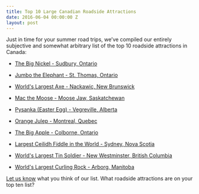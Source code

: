 ```yaml
---
title: Top 10 Large Canadian Roadside Attractions
date: 2016-06-04 00:00:00 Z
layout: post
---
```


Just in time for your summer road trips, we’ve compiled our entirely subjective and somewhat arbitrary list of the top 10 roadside attractions in Canada:

* [The Big Nickel - Sudbury, Ontario](http://roadsideattractions.ca/bignickel.html)

* [Jumbo the Elephant - St. Thomas, Ontario](http://roadsideattractions.ca/jumbo.html)

* [World's Largest Axe - Nackawic, New Brunswick](http://roadsideattractions.ca/axe.html)

* [Mac the Moose - Moose Jaw, Saskatchewan](http://roadsideattractions.ca/mjmoose.html)

* [Pysanka (Easter Egg) - Vegreville, Alberta](http://roadsideattractions.ca/egg.html)

* [Orange Julep - Montreal, Quebec](http://roadsideattractions.ca/orange.html)

* [The Big Apple - Colborne, Ontario](http://roadsideattractions.ca/apple.html)

* [Largest Ceilidh Fiddle in the World - Sydney, Nova Scotia](http://roadsideattractions.ca/sydney.html)

* [World's Largest Tin Soldier - New Westminster, British Columbia](http://roadsideattractions.ca/tinsoldier.html)

* [World's Largest Curling Rock - Arborg, Manitoba](http://roadsideattractions.ca/arborg.html)

[Let us know](mailto:roadsides@roadsideattractions.ca) what you think of our list. What roadside attractions are on your top ten list?

